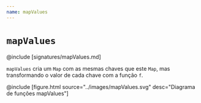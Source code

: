 ```yaml
---
name: mapValues
---
```


# `mapValues`

@include [signatures/mapValues.md]

`mapValues` cria um `Map` com as mesmas chaves que este `Map`, mas transformando o valor de cada chave com a função `f`.

@include [figure.html source="../images/mapValues.svg" desc="Diagrama de funções mapValues"]
